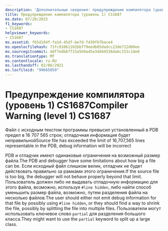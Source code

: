 ```yaml
---
description: 'Дополнительные сведения: предупреждение компилятора (уровень 1) CS1687'
title: Предупреждение компилятора (уровень 1) CS1687
ms.date: 07/20/2015
f1_keywords:
- CS1687
helpviewer_keywords:
- CS1687
ms.assetid: f65d184f-fa1d-45d7-be7d-f439f67bace4
ms.openlocfilehash: 71fc91061102bbf79eedb05dadcc23de712d69ee
ms.sourcegitcommit: ddf7edb67715a5b9a45e3dd44536dabc153c1de0
ms.translationtype: MT
ms.contentlocale: ru-RU
ms.lasthandoff: 02/06/2021
ms.locfileid: "99665059"
---
```

# <a name="compiler-warning-level-1-cs1687"></a><span data-ttu-id="dd9d1-103">Предупреждение компилятора (уровень 1) CS1687</span><span class="sxs-lookup"><span data-stu-id="dd9d1-103">Compiler Warning (level 1) CS1687</span></span>

<span data-ttu-id="dd9d1-104">Файл с исходным текстом программы превысил установленный в PDB предел в 16 707 565 строк; отладочная информация будет неправильной</span><span class="sxs-lookup"><span data-stu-id="dd9d1-104">Source file has exceeded the limit of 16,707,565 lines representable in the PDB, debug information will be incorrect</span></span>  
  
 <span data-ttu-id="dd9d1-105">PDB и отладчик имеют одинаковые ограничения на возможный размер файла.</span><span class="sxs-lookup"><span data-stu-id="dd9d1-105">The PDB and debugger have some limitations about how big a file can be.</span></span> <span data-ttu-id="dd9d1-106">Если исходный файл слишком велик, отладчик не будет действовать правильно за рамками этого ограничения.</span><span class="sxs-lookup"><span data-stu-id="dd9d1-106">If the source file is too big, the debugger will not behave properly beyond that limit.</span></span> <span data-ttu-id="dd9d1-107">Пользователь должен либо не выдавать отладочную информацию для этого файла, возможно, используя `#line hidden`, либо найти способ уменьшить размер файла, возможно, путем разделения файла на несколько файлов.</span><span class="sxs-lookup"><span data-stu-id="dd9d1-107">The user should either not emit debug information for that file by possibly using `#line hidden`, or they should find a way to shrink the file, possibly by splitting the file into multiple files.</span></span> <span data-ttu-id="dd9d1-108">Пользователи могут использовать ключевое слово `partial` для разделения большого класса.</span><span class="sxs-lookup"><span data-stu-id="dd9d1-108">They might want to use the `partial` keyword to split up a large class.</span></span>
